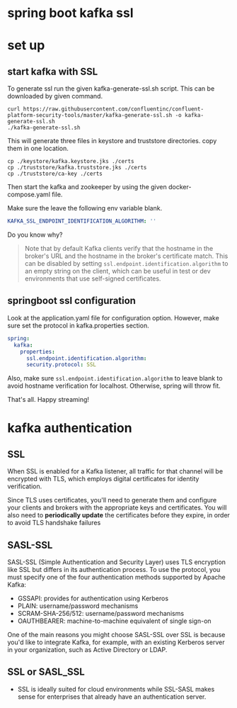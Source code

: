 # spring boot kafka ssl

# set up
## start kafka with SSL
To generate ssl run the given kafka-generate-ssl.sh script. This can be downloaded by given command.
```shell
curl https://raw.githubusercontent.com/confluentinc/confluent-platform-security-tools/master/kafka-generate-ssl.sh -o kafka-generate-ssl.sh
./kafka-generate-ssl.sh
```

This will generate three files in keystore and truststore directories. copy them in one location.
```shell
cp ./keystore/kafka.keystore.jks ./certs
cp ./truststore/kafka.truststore.jks ./certs
cp ./truststore/ca-key ./certs
```

Then start the kafka and zookeeper by using the given docker-compose.yaml file. 

Make sure the leave the following env variable blank.
```yaml
KAFKA_SSL_ENDPOINT_IDENTIFICATION_ALGORITHM: ''
```

Do you know why? 
> Note that by default Kafka clients verify that the hostname in the broker's URL and the hostname in the broker's 
> certificate match. This can be disabled by setting `ssl.endpoint.identification.algorithm` to an empty string on the 
> client, which can be useful in test or dev environments that use self-signed certificates.

## springboot ssl configuration
Look at the application.yaml file for configuration option. However, make sure set the protocol in kafka.properties section.
```yaml
spring:
  kafka:
    properties:
      ssl.endpoint.identification.algorithm:
      security.protocol: SSL
```

Also, make sure `ssl.endpoint.identification.algorithm` to leave blank to avoid hostname verification for localhost. Otherwise,
spring will throw fit. 

That's all. Happy streaming!

# kafka authentication
## SSL
When SSL is enabled for a Kafka listener, all traffic for that channel will be encrypted with TLS, which employs digital certificates for identity verification.

Since TLS uses certificates, you'll need to generate them and configure your clients and brokers with the appropriate 
keys and certificates. You will also need to **periodically update** the certificates before they expire, in order to avoid TLS handshake failures

## SASL-SSL
SASL-SSL (Simple Authentication and Security Layer) uses TLS encryption like SSL but differs in its authentication process. 
To use the protocol, you must specify one of the four authentication methods supported by Apache Kafka: 
* GSSAPI: provides for authentication using Kerberos 
* PLAIN: username/password mechanisms
* SCRAM-SHA-256/512: username/password mechanisms
* OAUTHBEARER: machine-to-machine equivalent of single sign-on 

One of the main reasons you might choose SASL-SSL over SSL is because you'd like to integrate Kafka, for example, 
with an existing Kerberos server in your organization, such as Active Directory or LDAP.

## SSL or SASL_SSL
* SSL is ideally suited for cloud environments while SSL-SASL makes sense for enterprises that already have an authentication server.